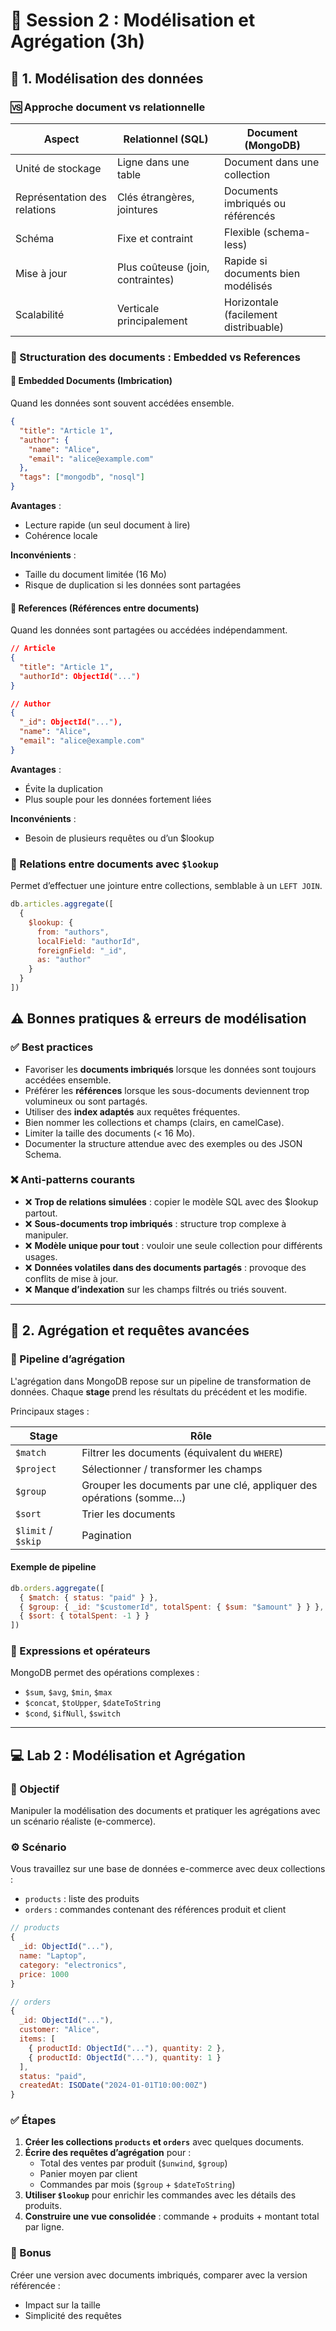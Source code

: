 # 🎯 Session 2 : Modélisation et Agrégation (3h)

## 🔹 1. Modélisation des données

### 🆚 Approche document vs relationnelle

| Aspect                        | Relationnel (SQL)                         | Document (MongoDB)                          |
|------------------------------|-------------------------------------------|--------------------------------------------|
| Unité de stockage            | Ligne dans une table                      | Document dans une collection               |
| Représentation des relations | Clés étrangères, jointures                | Documents imbriqués ou référencés          |
| Schéma                       | Fixe et contraint                         | Flexible (schema-less)                     |
| Mise à jour                  | Plus coûteuse (join, contraintes)         | Rapide si documents bien modélisés         |
| Scalabilité                  | Verticale principalement                  | Horizontale (facilement distribuable)      |

### 🧩 Structuration des documents : Embedded vs References

#### 📌 Embedded Documents (Imbrication)
Quand les données sont souvent accédées ensemble.

```json
{
  "title": "Article 1",
  "author": {
    "name": "Alice",
    "email": "alice@example.com"
  },
  "tags": ["mongodb", "nosql"]
}
```

**Avantages** :
- Lecture rapide (un seul document à lire)
- Cohérence locale

**Inconvénients** :
- Taille du document limitée (16 Mo)
- Risque de duplication si les données sont partagées

#### 🔗 References (Références entre documents)
Quand les données sont partagées ou accédées indépendamment.

```json
// Article
{
  "title": "Article 1",
  "authorId": ObjectId("...")
}
```

```json
// Author
{
  "_id": ObjectId("..."),
  "name": "Alice",
  "email": "alice@example.com"
}
```

**Avantages** :
- Évite la duplication
- Plus souple pour les données fortement liées

**Inconvénients** :
- Besoin de plusieurs requêtes ou d’un $lookup

### 🔄 Relations entre documents avec `$lookup`

Permet d’effectuer une jointure entre collections, semblable à un `LEFT JOIN`.

```js
db.articles.aggregate([
  {
    $lookup: {
      from: "authors",
      localField: "authorId",
      foreignField: "_id",
      as: "author"
    }
  }
])
```

## ⚠️ Bonnes pratiques & erreurs de modélisation

### ✅ Best practices
- Favoriser les **documents imbriqués** lorsque les données sont toujours accédées ensemble.
- Préférer les **références** lorsque les sous-documents deviennent trop volumineux ou sont partagés.
- Utiliser des **index adaptés** aux requêtes fréquentes.
- Bien nommer les collections et champs (clairs, en camelCase).
- Limiter la taille des documents (< 16 Mo).
- Documenter la structure attendue avec des exemples ou des JSON Schema.

### ❌ Anti-patterns courants
- ❌ **Trop de relations simulées** : copier le modèle SQL avec des $lookup partout.
- ❌ **Sous-documents trop imbriqués** : structure trop complexe à manipuler.
- ❌ **Modèle unique pour tout** : vouloir une seule collection pour différents usages.
- ❌ **Données volatiles dans des documents partagés** : provoque des conflits de mise à jour.
- ❌ **Manque d’indexation** sur les champs filtrés ou triés souvent.

---

## 🔹 2. Agrégation et requêtes avancées

### 🔄 Pipeline d’agrégation

L'agrégation dans MongoDB repose sur un pipeline de transformation de données. Chaque **stage** prend les résultats du précédent et les modifie.

Principaux stages :

| Stage     | Rôle                                                                 |
|-----------|----------------------------------------------------------------------|
| `$match`  | Filtrer les documents (équivalent du `WHERE`)                        |
| `$project`| Sélectionner / transformer les champs                                |
| `$group`  | Grouper les documents par une clé, appliquer des opérations (somme…) |
| `$sort`   | Trier les documents                                                   |
| `$limit` / `$skip` | Pagination                                                   |

#### Exemple de pipeline
```js
db.orders.aggregate([
  { $match: { status: "paid" } },
  { $group: { _id: "$customerId", totalSpent: { $sum: "$amount" } } },
  { $sort: { totalSpent: -1 } }
])
```

### 🧠 Expressions et opérateurs
MongoDB permet des opérations complexes :
- `$sum`, `$avg`, `$min`, `$max`
- `$concat`, `$toUpper`, `$dateToString`
- `$cond`, `$ifNull`, `$switch`

---

## 💻 Lab 2 : Modélisation et Agrégation

### 🎯 Objectif
Manipuler la modélisation des documents et pratiquer les agrégations avec un scénario réaliste (e-commerce).

### ⚙️ Scénario
Vous travaillez sur une base de données e-commerce avec deux collections :
- `products` : liste des produits
- `orders` : commandes contenant des références produit et client

```js
// products
{
  _id: ObjectId("..."),
  name: "Laptop",
  category: "electronics",
  price: 1000
}

// orders
{
  _id: ObjectId("..."),
  customer: "Alice",
  items: [
    { productId: ObjectId("..."), quantity: 2 },
    { productId: ObjectId("..."), quantity: 1 }
  ],
  status: "paid",
  createdAt: ISODate("2024-01-01T10:00:00Z")
}
```

### ✅ Étapes

1. **Créer les collections `products` et `orders`** avec quelques documents.
2. **Écrire des requêtes d’agrégation** pour :
   - Total des ventes par produit (`$unwind`, `$group`)
   - Panier moyen par client
   - Commandes par mois (`$group` + `$dateToString`)
3. **Utiliser `$lookup`** pour enrichir les commandes avec les détails des produits.
4. **Construire une vue consolidée** : commande + produits + montant total par ligne.

### 🌟 Bonus
Créer une version avec documents imbriqués, comparer avec la version référencée :
- Impact sur la taille
- Simplicité des requêtes

